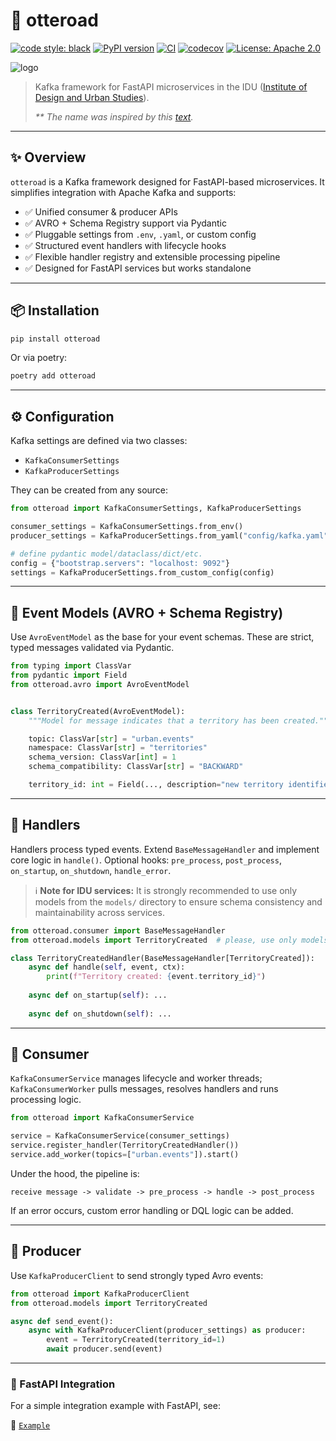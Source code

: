 # 🦦 otteroad

[![code style: black](https://img.shields.io/badge/code%20style-black-000000.svg)](https://github.com/psf/black)
[![PyPI version](https://badge.fury.io/py/otteroad.svg)](https://pypi.org/project/otteroad/)
[![CI](https://github.com/Jesusya-26/otteroad/actions/workflows/ci.yml/badge.svg)](https://github.com/your-org/otteroad/actions)
[![codecov](https://codecov.io/gh/Jesusya-26/otteroad/branch/main/graph/badge.svg)](https://codecov.io/gh/your-org/otteroad)
[![License: Apache 2.0](https://img.shields.io/badge/License-Apache%202.0-blue.svg)](./LICENSE)

![logo](https://drive.google.com/uc?export=view&id=1DuMT0nrzqfRr3q5kUeki_6q6eI1gs-5m)

> Kafka framework for FastAPI microservices in the IDU ([Institute of Design and Urban Studies](https://idu.itmo.ru/en)).
>
> _** The name was inspired by this [text](https://habr.com/ru/articles/563582/)._
---

## ✨ Overview

`otteroad` is a Kafka framework designed for FastAPI-based microservices. It simplifies integration with Apache Kafka and supports:

- ✅ Unified consumer & producer APIs
- ✅ AVRO + Schema Registry support via Pydantic
- ✅ Pluggable settings from `.env`, `.yaml`, or custom config
- ✅ Structured event handlers with lifecycle hooks
- ✅ Flexible handler registry and extensible processing pipeline
- ✅ Designed for FastAPI services but works standalone

---

## 📦 Installation

```bash
pip install otteroad
```

Or via poetry:

```bash
poetry add otteroad
```

---

## ⚙️ Configuration

Kafka settings are defined via two classes:

- `KafkaConsumerSettings`
- `KafkaProducerSettings`

They can be created from any source:

```python
from otteroad import KafkaConsumerSettings, KafkaProducerSettings

consumer_settings = KafkaConsumerSettings.from_env()
producer_settings = KafkaProducerSettings.from_yaml("config/kafka.yaml")

# define pydantic model/dataclass/dict/etc.
config = {"bootstrap.servers": "localhost: 9092"}
settings = KafkaProducerSettings.from_custom_config(config)
```

---

## 📡 Event Models (AVRO + Schema Registry)

Use `AvroEventModel` as the base for your event schemas. These are strict, typed messages validated via Pydantic.

```python
from typing import ClassVar
from pydantic import Field
from otteroad.avro import AvroEventModel


class TerritoryCreated(AvroEventModel):
    """Model for message indicates that a territory has been created."""

    topic: ClassVar[str] = "urban.events"
    namespace: ClassVar[str] = "territories"
    schema_version: ClassVar[int] = 1
    schema_compatibility: ClassVar[str] = "BACKWARD"

    territory_id: int = Field(..., description="new territory identifier")
```

---

## 🧠 Handlers

Handlers process typed events. Extend `BaseMessageHandler` and implement core logic in `handle()`. Optional hooks: `pre_process`, `post_process`, `on_startup`, `on_shutdown`, `handle_error`.

> ℹ️ **Note for IDU services:** It is strongly recommended to use only models from the `models/` directory to ensure schema consistency and maintainability across services.

```python
from otteroad.consumer import BaseMessageHandler
from otteroad.models import TerritoryCreated  # please, use only models from the models/ directory

class TerritoryCreatedHandler(BaseMessageHandler[TerritoryCreated]):
    async def handle(self, event, ctx):
        print(f"Territory created: {event.territory_id}")
        
    async def on_startup(self): ...
    
    async def on_shutdown(self): ...
```

---

## 🔄 Consumer

`KafkaConsumerService` manages lifecycle and worker threads; `KafkaConsumerWorker` pulls messages, resolves handlers and runs processing logic.

```python
from otteroad import KafkaConsumerService

service = KafkaConsumerService(consumer_settings)
service.register_handler(TerritoryCreatedHandler())
service.add_worker(topics=["urban.events"]).start()
```

Under the hood, the pipeline is:

```text
receive message -> validate -> pre_process -> handle -> post_process
```

If an error occurs, custom error handling or DQL logic can be added.

---

## 🚀 Producer

Use `KafkaProducerClient` to send strongly typed Avro events:

```python
from otteroad import KafkaProducerClient
from otteroad.models import TerritoryCreated

async def send_event():
    async with KafkaProducerClient(producer_settings) as producer:
        event = TerritoryCreated(territory_id=1)
        await producer.send(event)
```

---

### 🧩 FastAPI Integration

For a simple integration example with FastAPI, see:

📄 [`Example`](examples/app/)
